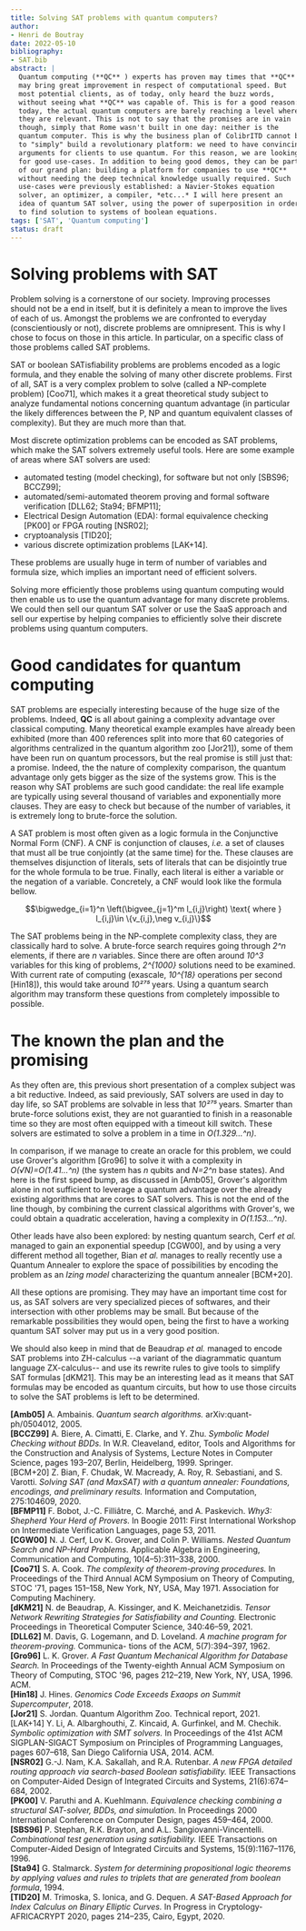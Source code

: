 ```yaml
---
title: Solving SAT problems with quantum computers?
author:
- Henri de Boutray
date: 2022-05-10
bibliography:
- SAT.bib
abstract: |
  Quantum computing (**QC** ) experts has proven may times that **QC**
  may bring great improvement in respect of computational speed. But
  most potential clients, as of today, only heard the buzz words,
  without seeing what **QC** was capable of. This is for a good reason:
  today, the actual quantum computers are barely reaching a level where
  they are relevant. This is not to say that the promises are in vain
  though, simply that Rome wasn't built in one day: neither is the
  quantum computer. This is why the business plan of ColibrITD cannot be
  to "simply" build a revolutionary platform: we need to have convincing
  arguments for clients to use quantum. For this reason, we are looking
  for good use-cases. In addition to being good demos, they can be part
  of our grand plan: building a platform for companies to use **QC**
  without needing the deep technical knowledge usually required. Such
  use-cases were previously established: a Navier-Stokes equation
  solver, an optimizer, a compiler, *etc...* I will here present an
  idea of quantum SAT solver, using the power of superposition in order
  to find solution to systems of boolean equations.
tags: ['SAT', 'Quantum computing']
status: draft
---
```


# Solving problems with SAT

Problem solving is a cornerstone of our society. Improving processes
should not be a end in itself, but it is definitely a mean to improve
the lives of each of us. Amongst the problems we are confronted to
everyday (conscientiously or not), discrete problems are omnipresent.
This is why I chose to focus on those in this article. In particular, on
a specific class of those problems called SAT problems.

SAT or boolean SATisfiability problems are problems encoded as a logic
formula, and they enable the solving of many other discrete problems.
First of all, SAT is a very complex problem to solve (called a
NP-complete problem) [Coo71], which makes it a great theoretical study
subject to analyze fundamental notions concerning quantum advantage (in
particular the likely differences between the P, NP and quantum
equivalent classes of complexity). But they are much more than that.

Most discrete optimization problems can be encoded as SAT problems,
which make the SAT solvers extremely useful tools. Here are some example
of areas where SAT solvers are used:

- automated testing (model checking), for software but not only
  [SBS96; BCCZ99];
- automated/semi-automated theorem proving and formal software
  verification [DLL62; Sta94; BFMP11];
- Electrical Design Automation (EDA): formal equivalence checking [PK00] or
  FPGA routing [NSR02];
-  cryptoanalysis [TID20];
-  various discrete optimization problems [LAK+14].

These problems are usually huge in term of number of variables and
formula size, which implies an important need of efficient solvers.

Solving more efficiently those problems using quantum computing would
then enable us to use the quantum advantage for many discrete problems.
We could then sell our quantum SAT solver or use the SaaS approach and
sell our expertise by helping companies to efficiently solve their
discrete problems using quantum computers.

# Good candidates for quantum computing

SAT problems are especially interesting because of the huge size of the
problems. Indeed, **QC** is all about gaining a complexity advantage
over classical computing. Many theoretical example examples have already
been exhibited (more than 400 references split into more that 60
categories of algorithms centralized in the quantum algorithm zoo
[Jor21]), some of them have been run on quantum processors, but the
real promise is still just that: a promise. Indeed, the the nature of
complexity comparison, the quantum advantage only gets bigger as the
size of the systems grow. This is the reason why SAT problems are such
good candidate: the real life example are typically using several
thousand of variables and exponentially more clauses. They are easy to
check but because of the number of variables, it is extremely long to
brute-force the solution.

A SAT problem is most often given as a logic formula in the Conjunctive
Normal Form (CNF). A CNF is conjunction of clauses, *i.e.* a set of
clauses that must all be true conjointly (at the same time) for the.
These clauses are themselves disjunction of literals, sets of literals
that can be disjointly true for the whole formula to be true. Finally,
each literal is either a variable or the negation of a variable.
Concretely, a CNF would look like the formula bellow.

$$\bigwedge_{i=1}^n \left(\bigvee_{j=1}^m l_{i,j}\right) \text{ where } l_{i,j}\in \{v_{i,j},\neg v_{i,j}\}$$

The SAT problems being in the NP-complete complexity class, they are
classically hard to solve. A brute-force search requires going through
*2^n* elements, if there are *n* variables. Since there are often around
*10^3* variables for this king of problems, *2^{1000}* solutions need to
be examined. With current rate of computing (exascale, *10^{18}*
operations per second [Hin18]), this would take around *10²⁷⁵*
years. Using a quantum search algorithm may transform these questions
from completely impossible to possible.

# The known the plan and the promising

As they often are, this previous short presentation of a complex subject
was a bit reductive. Indeed, as said previously, SAT solvers are used in
day to day life, so SAT problems are solvable in less that *10²⁷⁵*
years. Smarter than brute-force solutions exist, they are not guarantied
to finish in a reasonable time so they are most often equipped with a
timeout kill switch. These solvers are estimated to solve a problem in a
time in *O(1.329...^n)*.

In comparison, if we manage to create an oracle for this problem, we
could use Grover's algorithm [Gro96] to solve it with a complexity in
*O(√N)=O(1.41...^n)* (the system has *n* qubits and *N=2^n* 
base states). And here is the first speed bump, as discussed in [Amb05],
Grover's algorithm alone in not sufficient to leverage a quantum advantage over
the already existing algorithms that are cores to SAT solvers. This is
not the end of the line though, by combining the current classical
algorithms with Grover's, we could obtain a quadratic acceleration,
having a complexity in *O(1.153...^n)*.

Other leads have also been explored: by nesting quantum search, Cerf *et
al.* managed to gain an exponential speedup [CGW00], and by using a
very different method all together, Bian *et al.* manages to really
recently use a Quantum Annealer to explore the space of possibilities by
encoding the problem as an *Izing model* characterizing the quantum
annealer [BCM+20].

All these options are promising. They may have an important time cost
for us, as SAT solvers are very specialized pieces of softwares, and
their intersection with other problems may be small. But because of the
remarkable possibilities they would open, being the first to have a
working quantum SAT solver may put us in a very good position.

We should also keep in mind that de Beaudrap *et al.* managed to encode
SAT problems into ZH-calculus --a variant of the diagrammatic quantum
language ZX-calculus-- and use its rewrite rules to give tools to
simplify SAT formulas [dKM21]. This may be an interesting lead as it
means that SAT formulas may be encoded as quantum circuits, but how to
use those circuits to solve the SAT problems is left to be determined.

**[Amb05]** A. Ambainis. *Quantum search algorithms.* arXiv:quant-ph/0504012, 2005. <br>
**[BCCZ99]** A. Biere, A. Cimatti, E. Clarke, and Y. Zhu. *Symbolic Model Checking without BDDs.* In W.R.
Cleaveland, editor, Tools and Algorithms for the Construction and Analysis of Systems, Lecture
Notes in Computer Science, pages 193–207, Berlin, Heidelberg, 1999. Springer.<br>
[BCM+20] Z. Bian, F. Chudak, W. Macready, A. Roy, R. Sebastiani, and S. Varotti.
*Solving SAT (and MaxSAT) with a quantum annealer: Foundations, encodings, and
 preliminary results.* Information and Computation, 275:104609, 2020.<br>
**[BFMP11]** F. Bobot, J.-C. Filliâtre, C. Marché, and A. Paskevich. *Why3: Shepherd
Your Herd of Provers.* In Boogie 2011: First International Workshop on
Intermediate Verification Languages, page 53, 2011.<br>
**[CGW00]** N. J. Cerf, Lov K. Grover, and Colin P. Williams. *Nested Quantum Search and NP-Hard Problems.*
Applicable Algebra in Engineering, Communication and Computing, 10(4–5):311–338, 2000.<br>
**[Coo71]** S. A. Cook. *The complexity of theorem-proving procedures.* In Proceedings of the Third Annual
ACM Symposium on Theory of Computing, STOC '71, pages 151–158, New York, NY, USA, May
1971. Association for Computing Machinery.<br>
**[dKM21]** N. de Beaudrap, A. Kissinger, and K. Meichanetzidis. *Tensor Network Rewriting Strategies for
Satisfiability and Counting.* Electronic Proceedings in Theoretical Computer
Science, 340:46–59, 2021.<br>
**[DLL62]** M. Davis, G. Logemann, and D. Loveland. *A machine program for theorem-proving.* Communica-
tions of the ACM, 5(7):394–397, 1962.<br>
**[Gro96]** L. K. Grover. *A Fast Quantum Mechanical Algorithm for Database Search.* In Proceedings of the
Twenty-eighth Annual ACM Symposium on Theory of Computing, STOC '96, pages 212–219, New
York, NY, USA, 1996. ACM.<br>
**[Hin18]** J. Hines. *Genomics Code Exceeds Exaops on Summit Supercomputer*, 2018.<br>
**[Jor21]** S. Jordan. Quantum Algorithm Zoo. Technical report, 2021.<br>
[LAK+14] Y. Li, A. Albarghouthi, Z. Kincaid, A. Gurfinkel, and M. Chechik. *Symbolic optimization with
SMT solvers.* In Proceedings of the 41st ACM SIGPLAN-SIGACT Symposium on Principles of
Programming Languages, pages 607–618, San Diego California USA, 2014. ACM.<br>
**[NSR02]** G.-J. Nam, K.A. Sakallah, and R.A. Rutenbar. *A new FPGA detailed routing 
approach via search-based Boolean satisfiability.* IEEE Transactions on Computer-Aided Design of Integrated Circuits
and Systems, 21(6):674–684, 2002.<br>
**[PK00]** V. Paruthi and A. Kuehlmann. *Equivalence checking combining a structural SAT-solver, BDDs,
and simulation.* In Proceedings 2000 International Conference on Computer Design, pages 459–464,
2000.<br>
**[SBS96]** P. Stephan, R.K. Brayton, and A.L. Sangiovanni-Vincentelli. *Combinational test generation using
satisfiability.* IEEE Transactions on Computer-Aided Design of Integrated Circuits and Systems,
15(9):1167–1176, 1996.<br>
**[Sta94]** G. Stalmarck. *System for determining propositional logic theorems by applying values and rules to
triplets that are generated from boolean formula*, 1994.<br>
**[TID20]** M. Trimoska, S. Ionica, and G. Dequen. *A SAT-Based Approach for Index Calculus on Binary
Elliptic Curves.* In Progress in Cryptology-AFRICACRYPT 2020, pages 214–235,
Cairo, Egypt, 2020.
